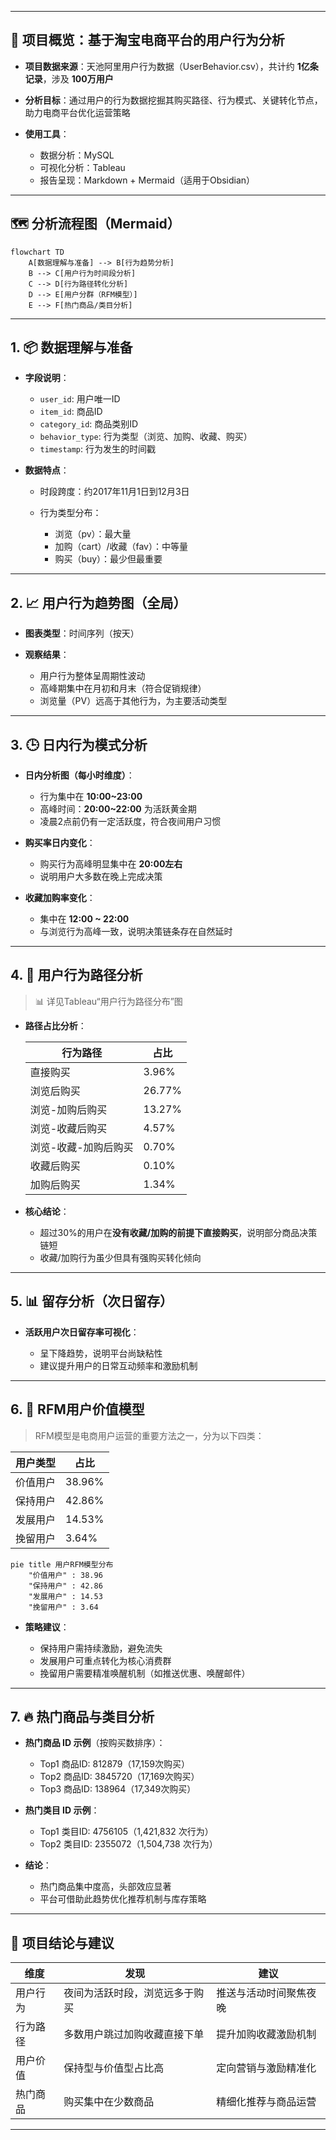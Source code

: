 
---

## 🧠 项目概览：基于淘宝电商平台的用户行为分析

* **项目数据来源**：天池阿里用户行为数据（UserBehavior.csv），共计约 **1亿条记录**，涉及 **100万用户**
* **分析目标**：通过用户的行为数据挖掘其购买路径、行为模式、关键转化节点，助力电商平台优化运营策略
* **使用工具**：

  * 数据分析：MySQL
  * 可视化分析：Tableau
  * 报告呈现：Markdown + Mermaid（适用于Obsidian）

---

## 🗺️ 分析流程图（Mermaid）

```mermaid
flowchart TD
    A[数据理解与准备] --> B[行为趋势分析]
    B --> C[用户行为时间段分析]
    C --> D[行为路径转化分析]
    D --> E[用户分群（RFM模型）]
    E --> F[热门商品/类目分析]
```

---

## 1. 📦 数据理解与准备

* **字段说明**：

  * `user_id`: 用户唯一ID
  * `item_id`: 商品ID
  * `category_id`: 商品类别ID
  * `behavior_type`: 行为类型（浏览、加购、收藏、购买）
  * `timestamp`: 行为发生的时间戳

* **数据特点**：

  * 时段跨度：约2017年11月1日到12月3日
  * 行为类型分布：

    * 浏览（pv）：最大量
    * 加购（cart）/收藏（fav）：中等量
    * 购买（buy）：最少但最重要

---

## 2. 📈 用户行为趋势图（全局）

* **图表类型**：时间序列（按天）
* **观察结果**：

  * 用户行为整体呈周期性波动
  * 高峰期集中在月初和月末（符合促销规律）
  * 浏览量（PV）远高于其他行为，为主要活动类型

---

## 3. 🕒 日内行为模式分析

* **日内分析图（每小时维度）**：

  * 行为集中在 **10:00\~23:00**
  * 高峰时间：**20:00\~22:00** 为活跃黄金期
  * 凌晨2点前仍有一定活跃度，符合夜间用户习惯

* **购买率日内变化**：

  * 购买行为高峰明显集中在 **20:00左右**
  * 说明用户大多数在晚上完成决策

* **收藏加购率变化**：

  * 集中在 **12:00 \~ 22:00**
  * 与浏览行为高峰一致，说明决策链条存在自然延时

---

## 4. 🔁 用户行为路径分析

> 📊 详见Tableau“用户行为路径分布”图

* **路径占比分析**：

  | 行为路径        | 占比     |
  | ----------- | ------ |
  | 直接购买        | 3.96%  |
  | 浏览后购买       | 26.77% |
  | 浏览-加购后购买    | 13.27% |
  | 浏览-收藏后购买    | 4.57%  |
  | 浏览-收藏-加购后购买 | 0.70%  |
  | 收藏后购买       | 0.10%  |
  | 加购后购买       | 1.34%  |

* **核心结论**：

  * 超过30%的用户在**没有收藏/加购的前提下直接购买**，说明部分商品决策链短
  * 收藏/加购行为虽少但具有强购买转化倾向

---

## 5. 📊 留存分析（次日留存）

* **活跃用户次日留存率可视化**：

  * 呈下降趋势，说明平台尚缺粘性
  * 建议提升用户的日常互动频率和激励机制

---

## 6. 🧪 RFM用户价值模型

> RFM模型是电商用户运营的重要方法之一，分为以下四类：

| 用户类型 | 占比     |
| ---- | ------ |
| 价值用户 | 38.96% |
| 保持用户 | 42.86% |
| 发展用户 | 14.53% |
| 挽留用户 | 3.64%  |

```mermaid
pie title 用户RFM模型分布
    "价值用户" : 38.96
    "保持用户" : 42.86
    "发展用户" : 14.53
    "挽留用户" : 3.64
```

* **策略建议**：

  * 保持用户需持续激励，避免流失
  * 发展用户可重点转化为核心消费群
  * 挽留用户需要精准唤醒机制（如推送优惠、唤醒邮件）

---

## 7. 🔥 热门商品与类目分析

* **热门商品 ID 示例**（按购买数排序）：

  * Top1 商品ID: 812879（17,159次购买）
  * Top2 商品ID: 3845720（17,169次购买）
  * Top3 商品ID: 138964（17,349次购买）

* **热门类目 ID 示例**：

  * Top1 类目ID: 4756105（1,421,832 次行为）
  * Top2 类目ID: 2355072（1,504,738 次行为）

* **结论**：

  * 热门商品集中度高，头部效应显著
  * 平台可借助此趋势优化推荐机制与库存策略

---

## 📌 项目结论与建议

| 维度   | 发现              | 建议          |
| ---- | --------------- | ----------- |
| 用户行为 | 夜间为活跃时段，浏览远多于购买 | 推送与活动时间聚焦夜晚 |
| 行为路径 | 多数用户跳过加购收藏直接下单  | 提升加购收藏激励机制  |
| 用户价值 | 保持型与价值型占比高      | 定向营销与激励精准化  |
| 热门商品 | 购买集中在少数商品       | 精细化推荐与商品运营  |

---

